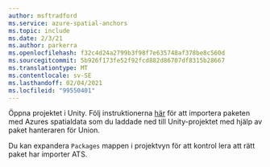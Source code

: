 ```yaml
---
author: msftradford
ms.service: azure-spatial-anchors
ms.topic: include
ms.date: 2/3/21
ms.author: parkerra
ms.openlocfilehash: f32c4d24a2799b3f98f7e635748af378be8c560d
ms.sourcegitcommit: 5b926f173fe52f92fcd882d86707df8315b28667
ms.translationtype: MT
ms.contentlocale: sv-SE
ms.lasthandoff: 02/04/2021
ms.locfileid: "99550401"
---
```

Öppna projektet i Unity. Följ instruktionerna <a href="https://docs.unity3d.com/Manual/upm-ui-tarball.html" target="_blank">här</a> för att importera paketen med Azures spatialdata som du laddade ned till Unity-projektet med hjälp av paket hanteraren för Union.

Du kan expandera `Packages` mappen i projektvyn för att kontrol lera att rätt paket har importer ATS.